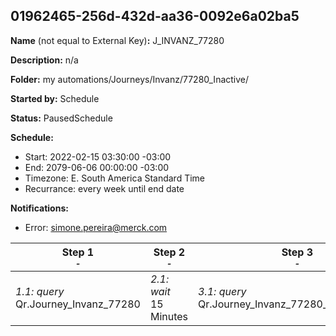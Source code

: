 ## 01962465-256d-432d-aa36-0092e6a02ba5

**Name** (not equal to External Key)**:** J_INVANZ_77280

**Description:** n/a

**Folder:** my automations/Journeys/Invanz/77280_Inactive/

**Started by:** Schedule

**Status:** PausedSchedule

**Schedule:**

* Start: 2022-02-15 03:30:00 -03:00
* End: 2079-06-06 00:00:00 -03:00
* Timezone: E. South America Standard Time
* Recurrance: every week until end date

**Notifications:**

* Error: simone.pereira@merck.com

| Step 1<br>_<small>-</small>_ | Step 2<br>_<small>-</small>_ | Step 3<br>_<small>-</small>_ | Step 4<br>_<small>-</small>_ | Step 5<br>_<small>-</small>_ |
| --- | --- | --- | --- | --- |
| _1.1: query_<br>Qr.Journey_Invanz_77280 | _2.1: wait_<br>15 Minutes | _3.1: query_<br>Qr.Journey_Invanz_77280_EntryAudience | _4.1: wait_<br>5 Minutes | _5.1: journeyEntry_<br>ABAF_INVANZ_CLM_J_77280 |
